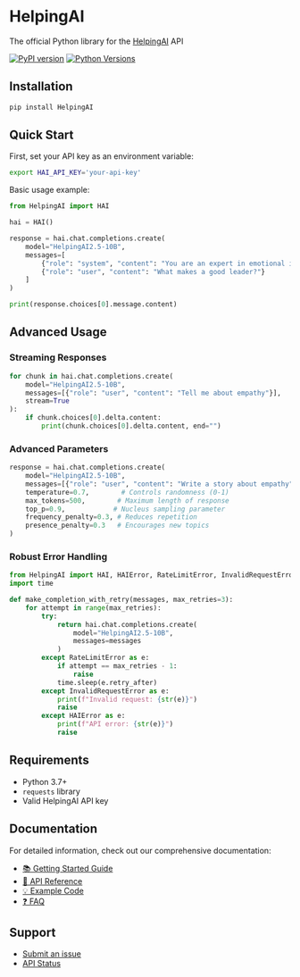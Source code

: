 # HelpingAI

The official Python library for the [HelpingAI](https://helpingai.co) API

[![PyPI version](https://badge.fury.io/py/HelpingAI.svg)](https://badge.fury.io/py/HelpingAI)
[![Python Versions](https://img.shields.io/pypi/pyversions/HelpingAI.svg)](https://pypi.org/project/HelpingAI/)


## Installation

```bash
pip install HelpingAI
```

## Quick Start

First, set your API key as an environment variable:

```bash
export HAI_API_KEY='your-api-key'
```

Basic usage example:

```python
from HelpingAI import HAI

hai = HAI()

response = hai.chat.completions.create(
    model="HelpingAI2.5-10B",
    messages=[
        {"role": "system", "content": "You are an expert in emotional intelligence."},
        {"role": "user", "content": "What makes a good leader?"}
    ]
)

print(response.choices[0].message.content)
```

## Advanced Usage

### Streaming Responses

```python
for chunk in hai.chat.completions.create(
    model="HelpingAI2.5-10B",
    messages=[{"role": "user", "content": "Tell me about empathy"}],
    stream=True
):
    if chunk.choices[0].delta.content:
        print(chunk.choices[0].delta.content, end="")
```

### Advanced Parameters

```python
response = hai.chat.completions.create(
    model="HelpingAI2.5-10B",
    messages=[{"role": "user", "content": "Write a story about empathy"}],
    temperature=0.7,        # Controls randomness (0-1)
    max_tokens=500,        # Maximum length of response
    top_p=0.9,            # Nucleus sampling parameter
    frequency_penalty=0.3, # Reduces repetition
    presence_penalty=0.3   # Encourages new topics
)
```

### Robust Error Handling

```python
from HelpingAI import HAI, HAIError, RateLimitError, InvalidRequestError
import time

def make_completion_with_retry(messages, max_retries=3):
    for attempt in range(max_retries):
        try:
            return hai.chat.completions.create(
                model="HelpingAI2.5-10B",
                messages=messages
            )
        except RateLimitError as e:
            if attempt == max_retries - 1:
                raise
            time.sleep(e.retry_after)
        except InvalidRequestError as e:
            print(f"Invalid request: {str(e)}")
            raise
        except HAIError as e:
            print(f"API error: {str(e)}")
            raise
```

## Requirements

- Python 3.7+
- `requests` library
- Valid HelpingAI API key

## Documentation

For detailed information, check out our comprehensive documentation:

- [📚 Getting Started Guide](docs/getting_started.md)
- [📖 API Reference](docs/api_reference.md)
- [💡 Example Code](docs/examples.md)
- [❓ FAQ](docs/faq.md)

## Support

- [Submit an issue](https://github.com/HelpingAI/HelpingAI-python/issues)
- [API Status](https://status.helpingai.co)
